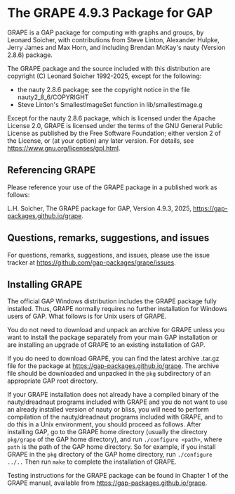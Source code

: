 
The GRAPE 4.9.3 Package for GAP
===============================

GRAPE is a GAP package for computing with graphs and groups, by 
Leonard Soicher, with contributions from Steve Linton, Alexander
Hulpke, Jerry James and Max Horn, and including Brendan McKay's nauty
(Version 2.8.6) package.

The GRAPE package and the source included with this distribution are
copyright (C) Leonard Soicher 1992-2025, except for the following:

- the nauty 2.8.6 package; see the copyright notice in the file
nauty2_8_6/COPYRIGHT
- Steve Linton's SmallestImageSet function in lib/smallestimage.g

Except for the nauty 2.8.6 package, which is licensed under the Apache
License 2.0, GRAPE is licensed under the terms of the GNU General Public
License as published by the Free Software Foundation; either version
2 of the License, or (at your option) any later version. For details,
see <https://www.gnu.org/licenses/gpl.html>.

Referencing GRAPE
-----------------

Please reference your use of the GRAPE package in a published work
as follows:

L.H. Soicher, The GRAPE package for GAP, Version 4.9.3, 2025,
<https://gap-packages.github.io/grape>.

Questions, remarks, suggestions, and issues
-------------------------------------------

For questions, remarks, suggestions, and issues, please use the 
issue tracker at <https://github.com/gap-packages/grape/issues>.

Installing GRAPE
----------------

The official GAP Windows distribution includes the GRAPE package
fully installed.  Thus, GRAPE normally requires no further installation
for Windows users of GAP. What follows is for Unix users of GRAPE.

You do not need to download and unpack an archive for GRAPE
unless you want to install the package separately from your main
GAP installation or are installing an upgrade of GRAPE to an
existing installation of GAP. 

If you do need to download GRAPE, you can find the latest archive
.tar.gz file for the package at <https://gap-packages.github.io/grape>.
The archive file should be downloaded and unpacked in the `pkg`
subdirectory of an appropriate GAP root directory.

If your GRAPE installation does not already have a compiled binary of
the nauty/dreadnaut programs included with GRAPE and you do not want
to use an already installed version of nauty or bliss, you will need to
perform compilation of the nauty/dreadnaut programs included with GRAPE,
and to do this in a Unix environment, you should proceed as follows. After
installing GAP, go to the GRAPE home directory (usually the directory
`pkg/grape` of the GAP home directory), and run `./configure <path>`,
where `path` is the path of the GAP home directory. So for example, if
you install GRAPE in the `pkg` directory of the GAP home directory, run
`./configure ../..` Then run `make` to complete the installation of GRAPE.

Testing instructions for the GRAPE package can be found in Chapter 1 of
the GRAPE manual, available from <https://gap-packages.github.io/grape>.

